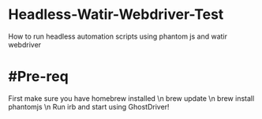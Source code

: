 Headless-Watir-Webdriver-Test
=============================

How to run headless automation scripts using phantom js and watir webdriver

#Pre-req
===============
First make sure you have homebrew installed \n
brew update \n
brew install phantomjs \n
Run irb and start using GhostDriver!
